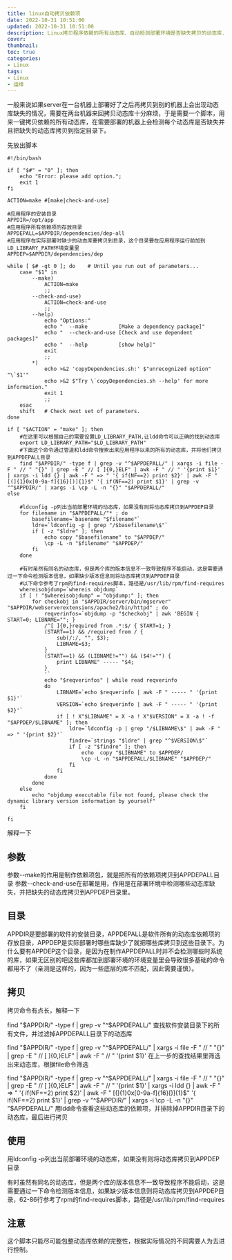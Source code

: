 ```yaml
---
title: linux自动拷贝依赖项
date: 2022-10-31 10:51:00
updated: 2022-10-31 10:51:00
description: Linux拷贝程序依赖的所有动态库、自动检测部署环境是否缺失拷贝的动态库.方便服务部署
cover: 
thumbnail: 
toc: true
categories:
- Linux
tags:
- Linux
- 运维
---
```


​    一般来说如果server在一台机器上部署好了之后再拷贝到别的机器上会出现动态库缺失的情况，需要在两台机器来回拷贝动态库十分麻烦，于是需要一个脚本，用来一键拷贝依赖的所有动态库，在需要部署的机器上会检测每个动态库是否缺失并且把缺失的动态库拷贝到指定目录下。

<!-- more -->

先放出脚本

```shell
#!/bin/bash

if [ "$#" = "0" ]; then
    echo "Error: please add option.";
    exit 1
fi

ACTION=make #[make|check-and-use]

#应用程序的安装目录
APPDIR=/opt/app
#应用程序所有依赖项的存放目录
APPDEPALL=$APPDIR/dependencies/dep-all
#应用程序在实际部署时缺少的动态库要拷贝到目录，这个目录要在应用程序运行前加到LD_LIBRARY_PATH环境变量里
APPDEP=$APPDIR/dependencies/dep

while [ $# -gt 0 ]; do    # Until you run out of parameters...
    case "$1" in
        --make)
            ACTION=make
            ;;
        --check-and-use)
            ACTION=check-and-use
            ;;
        --help)
            echo "Options:"
            echo "  --make          [Make a dependency package]"
            echo "  --check-and-use [Check and use dependent packages]"
            echo "  --help          [show help]"
            exit
            ;;
        *)
            echo >&2 'copyDependencies.sh:' $"unrecognized option" "\`$1'"
            echo >&2 $"Try \`copyDependencies.sh --help' for more information."
            exit 1
            ;;
    esac
    shift   # Check next set of parameters.
done

if [ "$ACTION" = "make" ]; then
    #在这里可以根据自己的需要设置LD_LIBRARY_PATH,让ldd命令可以正确的找到动态库
    export LD_LIBRARY_PATH="$LD_LIBRARY_PATH"
    #下面这个命令通过管道和ldd命令搜索出来应用程序以来的所有的动态库，并将他们拷贝到APPDEPALL目录
    find "$APPDIR/" -type f | grep -v "^$APPDEPALL/" | xargs -i file -F " // " "{}" | grep -E " // [ ]{0,}ELF" | awk -F " // " '{print $1}' | xargs -i ldd {} | awk -F " => " '{ if(NF==2) print $2}' | awk -F " [(]{1}0x[0-9a-f]{16}[)]{1}$" '{ if(NF==2) print $1}' | grep -v "^$APPDIR/" | xargs -i \cp -L -n "{}" "$APPDEPALL/"
else

    #ldconfig -p列出当前部署环境的动态库，如果没有则将动态库拷贝到APPDEP目录
    for filename in "$APPDEPALL/"* ; do
        basefilename=`basename "$filename"`
        ldre=`ldconfig -p | grep "/$basefilename\$"`
        if [ -z "$ldre" ]; then
            echo copy "$basefilename" to "$APPDEP/"
            \cp -L -n "$filename" "$APPDEP/"
        fi
    done

    #有时虽然有同名的动态库，但是两个库的版本信息不一致导致程序不能启动，这是需要通过一下命令检测版本信息，如果缺少版本信息则将动态库拷贝到APPDEP目录
    #以下命令参考了rpm的find-requires脚本，路径是/usr/lib/rpm/find-requires
    whereisobjdump=`whereis objdump`
    if [ ! "$whereisobjdump" = "objdump:" ]; then
        for checkobj in "$APPDIR/server/bin/mgserver" "$APPDIR/webserverextensions/apache2/bin/httpd" ; do
            reqverinfos=`objdump -p "$checkobj" | awk 'BEGIN { START=0; LIBNAME=""; }
            /^[ ]{0,}required from .*:$/ { START=1; }
            (START==1) && /required from / {
                sub(/:/, "", $3);
                LIBNAME=$3;
            }
            (START==1) && (LIBNAME!="") && ($4!="") {
                print LIBNAME" ----- "$4;
            }
            '`
            echo "$reqverinfos" | while read reqverinfo
            do
                LIBNAME=`echo $reqverinfo | awk -F " ----- " '{print $1}'`
                VERSION=`echo $reqverinfo | awk -F " ----- " '{print $2}'`
                if [ ! X"$LIBNAME" = X -a ! X"$VERSION" = X -a ! -f "$APPDEP/$LIBNAME" ]; then
                    ldre=`ldconfig -p | grep "/$LIBNAME\$" | awk -F " => " '{print $2}'`
                    findre=`strings "$ldre" | grep "^$VERSION\$"`
                    if [ -z "$findre" ]; then
                        echo  copy "$LIBNAME" to $APPDEP/
                        \cp -L -n "$APPDEPALL/$LIBNAME" "$APPDEP/"
                    fi
                fi
            done
        done
    else
        echo "objdump executable file not found, please check the dynamic library version information by yourself"
    fi

fi

```

解释一下

## **参数**

参数--make的作用是制作依赖项包，就是把所有的依赖项拷贝到APPDEPALL目录
参数--check-and-use在部署是用，作用是在部署环境中检测哪些动态库缺失，并把缺失的动态库拷贝到APPDEP目录里。

## **目录**

APPDIR是要部署的软件的安装目录，APPDEPALL是软件所有的动态库依赖项的存放目录，APPDEP是实际部署时哪些库缺少了就把哪些库拷贝到这些目录下。为什么要有APPDEP这个目录，是因为在制作APPDEPALL时并不会检测哪些时系统的库，如果无区别的吧这些库都加到部署环境的环境变量里会导致很多基础的命令都用不了（亲测是这样的，因为一些底层的库不匹配，因此需要谨慎）。

## **拷贝**

拷贝命令有点长，解释一下

find "$APPDIR/" -type f | grep -v "^$APPDEPALL/"
查找软件安装目录下的所有文件，并过滤掉APPDEPALL目录下的动态库

find "$APPDIR/" -type f | grep -v "^$APPDEPALL/" | xargs -i file -F " // " "{}" | grep -E " // [ ]{0,}ELF" | awk -F " // " '{print $1}'
在上一步的查找结果里筛选出来动态库，根据file命令筛选

find "$APPDIR/" -type f | grep -v "^$APPDEPALL/" | xargs -i file -F " // " "{}" | grep -E " // [ ]{0,}ELF" | awk -F " // " '{print $1}' | xargs -i ldd {} | awk -F " => " '{ if(NF==2) print $2}' | awk -F " [(]{1}0x[0-9a-f]{16}[)]{1}$" '{ if(NF==2) print $1}' | grep -v "^$APPDIR/" | xargs -i \cp -L -n "{}" "$APPDEPALL/"
用ldd命令查看这些动态库的依赖项，并排除掉APPDIR目录下的动态库，最后进行拷贝

## **使用**

用ldconfig -p列出当前部署环境的动态库，如果没有则将动态库拷贝到APPDEP目录

有时虽然有同名的动态库，但是两个库的版本信息不一致导致程序不能启动，这是需要通过一下命令检测版本信息，如果缺少版本信息则将动态库拷贝到APPDEP目录，62-86行参考了rpm的find-requires脚本，路径是/usr/lib/rpm/find-requires

## **注意**

这个脚本只能尽可能包整动态库依赖的完整性，根据实际情况的不同需要人为去进行控制。
